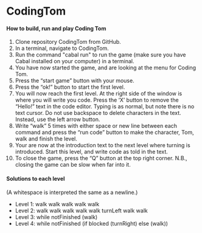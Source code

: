 # CodingTom
#### How to build, run and play Coding Tom
1. Clone repository CodingTom from GitHub.
2. In a terminal, navigate to CodingTom.
3. Run the command "cabal run" to run the game (make sure you have Cabal installed on your computer) in a terminal.
4. You have now started the game, and are looking at the menu for Coding Tom.
5. Press the “start game” button with your mouse.
6. Press the “ok!” button to start the first level.
7. You will now reach the first level. At the right side of the window is where you will write you code. Press the ‘X’ button to remove the “Hello!” text in the code editor. Typing is as normal, but note there is no text cursor. Do not use backspace to delete characters in the text. Instead, use the left arrow button. 
8. Write “walk” 5 times with either space or new line between each command and press the “run code” button to make the character, Tom, walk and finish the level. 
9. Your are now at the introduction text to the next level where turning is introduced. Start this level, and write code as told in the text.
10. To close the game, press the “Q” button at the top right corner. N.B., closing the game can be slow when far into it.

#### Solutions to each level
(A whitespace is interpreted the same as a newline.)
- Level 1: walk walk walk walk walk
- Level 2: walk walk walk walk walk turnLeft walk walk
- Level 3: while notFinished (walk)
- Level 4: while notFinished (if blocked (turnRight) else (walk))
